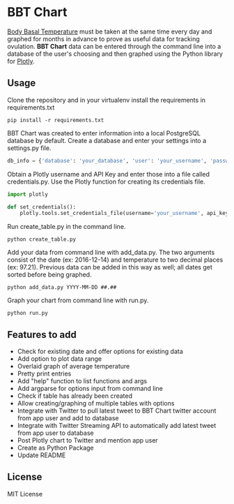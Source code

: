 # BBT Chart

[Body Basal Temperature](https://en.wikipedia.org/wiki/Basal_body_temperature) must be taken at the same time every day and graphed for months in advance to prove as useful data for tracking ovulation. **BBT Chart** data can be entered through the command line into a database of the user's choosing and then graphed using the Python library for [Plotly](https://plot.ly/python).

## Usage

Clone the repository and in your virtualenv install the requirements in requirements.txt

```
pip install -r requirements.txt
```

BBT Chart was created to enter information into a local PostgreSQL database by default. Create a database and enter your settings into a settings.py file.

```python
db_info = {'database': 'your_database', 'user': 'your_username', 'password': 'your_password'}
```

Obtain a Plotly username and API Key and enter those into a file called credentials.py. Use the Plotly function for creating its credentials file.

```python
import plotly

def set_credentials():
    plotly.tools.set_credentials_file(username='your_username', api_key='your_api_key')
```

Run create_table.py in the command line.

```
python create_table.py
```

Add your data from command line with add_data.py. The two arguments consist of the date (ex: 2016-12-14) and temperature to two decimal places (ex: 97.21). Previous data can be added in this way as well; all dates get sorted before being graphed.

```
python add_data.py YYYY-MM-DD ##.##
```

Graph your chart from command line with run.py.

```
python run.py
```

## Features to add
- Check for existing date and offer options for existing data
- Add option to plot data range
- Overlaid graph of average temperature
- Pretty print entries
- Add "help" function to list functions and args
- Add argparse for options input from command line
- Check if table has already been created
- Allow creating/graphing of multiple tables with options
- Integrate with Twitter to pull latest tweet to BBT Chart twitter account from app user and add to database
- Integrate with Twitter Streaming API to automatically add latest tweet from app user to database
- Post Plotly chart to Twitter and mention app user
- Create as Python Package
- Update README


## License
MIT License
